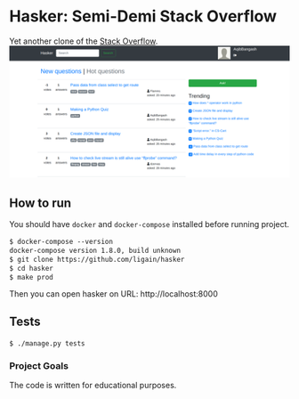 # Hasker: Semi-Demi Stack Overflow
Yet another clone of the [Stack Overflow](https://stackoverflow.com/).
![Hasker screenshot](https://github.com/ligain/hasker/raw/master/hasker/static/img/screenshots/Screenshot.png "Hasker screenshot")

## How to run
You should have `docker` and `docker-compose`  installed before running project.
```
$ docker-compose --version
docker-compose version 1.8.0, build unknown
$ git clone https://github.com/ligain/hasker
$ cd hasker
$ make prod
```
Then you can open hasker on URL: http://localhost:8000

## Tests
```
$ ./manage.py tests
```

### Project Goals
The code is written for educational purposes.
